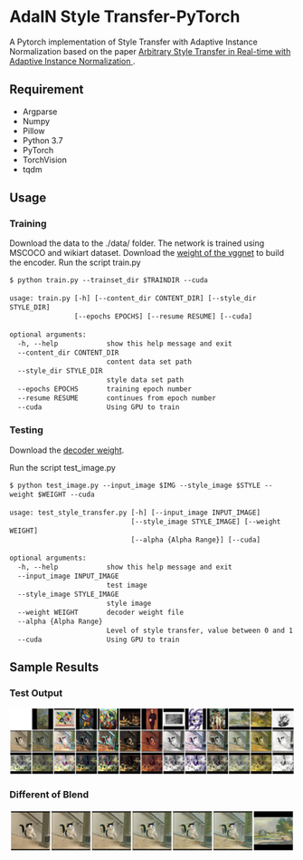 AdaIN Style Transfer-PyTorch
============================
A Pytorch implementation of Style Transfer with Adaptive Instance Normalization based on the paper [Arbitrary Style Transfer in Real-time with Adaptive Instance Normalization
](https://arxiv.org/abs/1703.06868).

Requirement
----------------------------
* Argparse
* Numpy
* Pillow
* Python 3.7
* PyTorch
* TorchVision
* tqdm


Usage
----------------------------

### Training

Download the data to the ./data/ folder. The network is trained using MSCOCO and wikiart dataset. Download the [weight of the vggnet](https://drive.google.com/file/d/1UcSl-Zn3byEmn15NIPXMf9zaGCKc2gfx/view?usp=sharing) to build the encoder.
Run the script train.py
```
$ python train.py --trainset_dir $TRAINDIR --cuda

usage: train.py [-h] [--content_dir CONTENT_DIR] [--style_dir STYLE_DIR]
                [--epochs EPOCHS] [--resume RESUME] [--cuda]

optional arguments:
  -h, --help            show this help message and exit
  --content_dir CONTENT_DIR
                        content data set path
  --style_dir STYLE_DIR
                        style data set path
  --epochs EPOCHS       training epoch number
  --resume RESUME       continues from epoch number
  --cuda                Using GPU to train
```

### Testing

Download the [decoder weight](https://drive.google.com/file/d/18JpLtMOapA-vwBz-LRomyTl24A9GwhTF/view?usp=sharing).

Run the script test_image.py

```
$ python test_image.py --input_image $IMG --style_image $STYLE --weight $WEIGHT --cuda

usage: test_style_transfer.py [-h] [--input_image INPUT_IMAGE]
                              [--style_image STYLE_IMAGE] [--weight WEIGHT]
                              [--alpha {Alpha Range}] [--cuda]

optional arguments:
  -h, --help            show this help message and exit
  --input_image INPUT_IMAGE
                        test image
  --style_image STYLE_IMAGE
                        style image
  --weight WEIGHT       decoder weight file
  --alpha {Alpha Range}
                        Level of style transfer, value between 0 and 1
  --cuda                Using GPU to train
```


Sample Results
----------------------------

### Test Output
![grid1](https://github.com/Maggiking/AdaIN-Style-Transfer-PyTorch/blob/master/images/grid1.png)

### Different of Blend
![grid2](https://github.com/Maggiking/AdaIN-Style-Transfer-PyTorch/blob/master/images/grid2.png)




